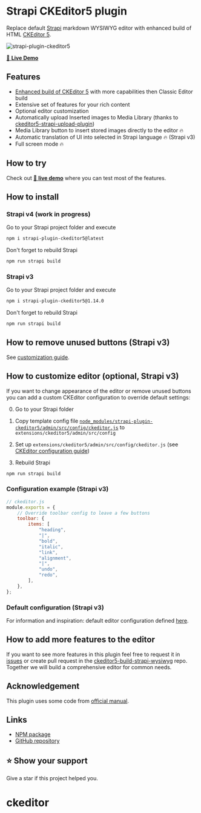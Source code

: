 # Strapi CKEditor5 plugin

Replace default [Strapi](https://github.com/strapi/strapi) markdown WYSIWYG editor with enhanced build of HTML [CKEditor 5](https://github.com/ckeditor/ckeditor5).

![strapi-plugin-ckeditor5](https://github.com/Roslovets-Inc/ckeditor5-build-strapi-wysiwyg/raw/main/demo/demo.png)

[👀 **Live Demo**](https://roslovets-inc.github.io/ckeditor5-build-strapi-wysiwyg/)

## Features

-   [Enhanced build of CKEditor 5](https://github.com/Roslovets-Inc/ckeditor5-build-strapi-wysiwyg) with more capabilities then Classic Editor build
-   Extensive set of features for your rich content
-   Optional editor customization
-   Automatically upload Inserted images to Media Library (thanks to [ckeditor5-strapi-upload-plugin](https://github.com/gtomato/ckeditor5-strapi-upload-plugin))
-   Media Library button to insert stored images directly to the editor 🔥
-   Automatic translation of UI into selected in Strapi language 🔥 (Strapi v3)
-   Full screen mode 🔥

## How to try

Check out [👀 **live demo**](https://roslovets-inc.github.io/ckeditor5-build-strapi-wysiwyg/) where you can test most of the features.

## How to install

### Strapi v4 (work in progress)

Go to your Strapi project folder and execute

```bash
npm i strapi-plugin-ckeditor5@latest
```

Don't forget to rebuild Strapi

```bash
npm run strapi build
```

### Strapi v3

Go to your Strapi project folder and execute

```bash
npm i strapi-plugin-ckeditor5@1.14.0
```

Don't forget to rebuild Strapi

```bash
npm run strapi build
```

## How to remove unused buttons (Strapi v3)

See [customization guide](#how-to-customize-editor-optional).

## How to customize editor (optional, Strapi v3)

If you want to change appearance of the editor or remove unused buttons you can add a custom CKEditor configuration to override default settings:

0. Go to your Strapi folder

1. Copy template config file [`node_modules/strapi-plugin-ckeditor5/admin/src/config/ckeditor.js`](admin/src/config/ckeditor.js) to `extensions/ckeditor5/admin/src/config`

2. Set up `extensions/ckeditor5/admin/src/config/ckeditor.js` (see [CKEditor configuration guide](https://ckeditor.com/docs/ckeditor5/latest/builds/guides/integration/configuration.html))

3. Rebuild Strapi

```bash
npm run strapi build
```

### Configuration example (Strapi v3)

```js
// ckeditor.js
module.exports = {
    // Override toolbar config to leave a few buttons
    toolbar: {
        items: [
            "heading",
            "|",
            "bold",
            "italic",
            "link",
            "alignment",
            "|",
            "undo",
            "redo",
        ],
    },
};
```

### Default configuration (Strapi v3)

For information and inspiration: default editor configuration defined [here](https://github.com/Roslovets-Inc/ckeditor5-build-strapi-wysiwyg/blob/e259d72cfc611a0f03aaa7686865412f421fc49c/src/ckeditor.js#L78).

## How to add more features to the editor

If you want to see more features in this plugin feel free to request it in [issues](https://github.com/Roslovets-Inc/strapi-plugin-ckeditor5/issues) or create pull request in the [ckeditor5-build-strapi-wysiwyg](https://github.com/Roslovets-Inc/ckeditor5-build-strapi-wysiwyg) repo. Together we will build a comprehensive editor for common needs.

## Acknowledgement

This plugin uses some code from [official manual](https://strapi.io/documentation/developer-docs/latest/guides/registering-a-field-in-admin.html).

## Links

-   [NPM package](https://www.npmjs.com/package/strapi-plugin-ckeditor5)
-   [GitHub repository](https://github.com/Roslovets-Inc/strapi-plugin-ckeditor5)

## ⭐️ Show your support

Give a star if this project helped you.
# ckeditor
